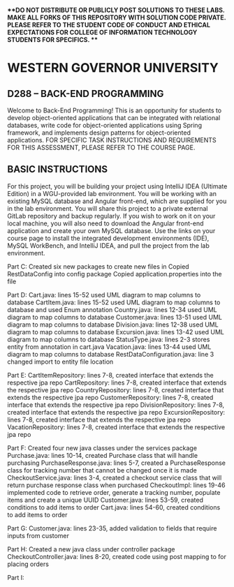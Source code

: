 <strong> **DO NOT DISTRIBUTE OR PUBLICLY POST SOLUTIONS TO THESE LABS. MAKE ALL FORKS OF THIS REPOSITORY WITH SOLUTION CODE PRIVATE. PLEASE REFER TO THE STUDENT CODE OF CONDUCT AND ETHICAL EXPECTATIONS FOR COLLEGE OF INFORMATION TECHNOLOGY STUDENTS FOR SPECIFICS. ** </strong>
# WESTERN GOVERNOR UNIVERSITY 
## D288 – BACK-END PROGRAMMING
Welcome to Back-End Programming! This is an opportunity for students to develop object-oriented applications that can be integrated with relational databases, write code for object-oriented applications using Spring framework, and implements design patterns for object-oriented applications. 
FOR SPECIFIC TASK INSTRUCTIONS AND REQUIREMENTS FOR THIS ASSESSMENT, PLEASE REFER TO THE COURSE PAGE.
## BASIC INSTRUCTIONS
For this project, you will be building your project using IntelliJ IDEA (Ultimate Edition) in a WGU-provided lab environment. You will be working with an existing MySQL database and Angular front-end, which are supplied for you in the lab environment. You will share this project to a private external GitLab repository and backup regularly. If you wish to work on it on your local machine, you will also need to download the Angular front-end application and create your own MySQL database. Use the links on your course page to install the integrated development environments (IDE), MySQL WorkBench, and IntelliJ IDEA, and pull the project from the lab environment.  


Part C:
Created six new packages to create new files in
Copied RestDataConfig into config package
Copied application.properties into the file

Part D:
Cart.java: lines 15-52 used UML diagram to map columns to database
CartItem.java: lines 15-52 used UML diagram to map columns to database and used Enum annotation
Country.java: lines 12-34 used UML diagram to map columns to database
Customer.java: lines 13-51 used UML diagram to map columns to database
Division.java: lines 12-38 used UML diagram to map columns to database
Excursion.java: lines 13-42 used UML diagram to map columns to database
StatusType.java: lines 2-3 stores entity from annotation in cart.java
Vacation.java: lines 13-44 used UML diagram to map columns to database
RestDataConfiguration.java: line 3 changed import to entity file location

Part E:
CartItemRepository: lines 7-8, created interface that extends the respective jpa repo
CartRepository: lines 7-8, created interface that extends the respective jpa repo
CountryRepository: lines 7-8, created interface that extends the respective jpa repo
CustomerRepository: lines 7-8, created interface that extends the respective jpa repo
DivisionRepository: lines 7-8, created interface that extends the respective jpa repo
ExcursionRepository: lines 7-8, created interface that extends the respective jpa repo
VacationRepository: lines 7-8, created interface that extends the respective jpa repo

Part F:
Created four new java classes under the services package
Purchase.java: lines 10-14, created Purchase class that will handle purchasing 
PurchaseResponse.java: lines 5-7, created a PurchaseResponse class for tracking number that cannot be changed once it is made
CheckoutService.java: lines 3-4, created a checkout service class that will return purchase response class when purchased
CheckoutImpl: lines 19-46 implemented code to retrieve order, generate a tracking number, populate items and create a unique UUID
Customer.java: lines 53-59, created conditions to add items to order
Cart.java: lines 54-60, created conditions to add items to order

Part G:
Customer.java: lines 23-35, added validation to fields that require inputs from customer

Part H:
Created a new java class under controller package
CheckoutController.java: lines 8-20, created code using post mapping to for placing orders


Part I:
